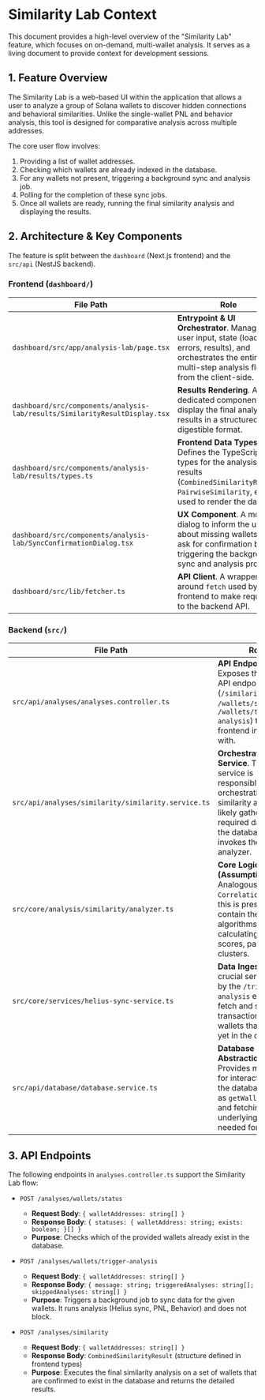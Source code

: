 # Similarity Lab Context

This document provides a high-level overview of the "Similarity Lab" feature, which focuses on on-demand, multi-wallet analysis. It serves as a living document to provide context for development sessions.

## 1. Feature Overview

The Similarity Lab is a web-based UI within the application that allows a user to analyze a group of Solana wallets to discover hidden connections and behavioral similarities. Unlike the single-wallet PNL and behavior analysis, this tool is designed for comparative analysis across multiple addresses.

The core user flow involves:
1.  Providing a list of wallet addresses.
2.  Checking which wallets are already indexed in the database.
3.  For any wallets not present, triggering a background sync and analysis job.
4.  Polling for the completion of these sync jobs.
5.  Once all wallets are ready, running the final similarity analysis and displaying the results.

## 2. Architecture & Key Components

The feature is split between the `dashboard` (Next.js frontend) and the `src/api` (NestJS backend).

### Frontend (`dashboard/`)

| File Path                                                               | Role                                                                                                                                                               |
| ----------------------------------------------------------------------- | ------------------------------------------------------------------------------------------------------------------------------------------------------------------ |
| `dashboard/src/app/analysis-lab/page.tsx`                               | **Entrypoint & UI Orchestrator**. Manages user input, state (loading, errors, results), and orchestrates the entire multi-step analysis flow from the client-side.     |
| `dashboard/src/components/analysis-lab/results/SimilarityResultDisplay.tsx` | **Results Rendering**. A dedicated component to display the final analysis results in a structured and digestible format.                                        |
| `dashboard/src/components/analysis-lab/results/types.ts`                  | **Frontend Data Types**. Defines the TypeScript types for the analysis results (`CombinedSimilarityResult`, `PairwiseSimilarity`, etc.) used to render the data.     |
| `dashboard/src/components/analysis-lab/SyncConfirmationDialog.tsx`        | **UX Component**. A modal dialog to inform the user about missing wallets and ask for confirmation before triggering the background sync and analysis process.      |
| `dashboard/src/lib/fetcher.ts`                                            | **API Client**. A wrapper around `fetch` used by the frontend to make requests to the backend API.                                                                 |

### Backend (`src/`)

| File Path                                 | Role                                                                                                                                                                                  |
| ----------------------------------------- | ------------------------------------------------------------------------------------------------------------------------------------------------------------------------------------- |
| `src/api/analyses/analyses.controller.ts` | **API Endpoint Layer**. Exposes the REST API endpoints (`/similarity`, `/wallets/status`, `/wallets/trigger-analysis`) that the frontend interacts with.                                 |
| `src/api/analyses/similarity/similarity.service.ts` | **Orchestration Service**. This service is responsible for orchestrating the similarity analysis. It likely gathers the required data from the database and invokes the core analyzer. |
| `src/core/analysis/similarity/analyzer.ts` | **Core Logic (Assumption)**. Analogous to `CorrelationAnalyzer`, this is presumed to contain the core algorithms for calculating similarity scores, pairs, and clusters.                   |
| `src/core/services/helius-sync-service.ts` | **Data Ingestion**. A crucial service called by the `/trigger-analysis` endpoint to fetch and store transaction data for wallets that are not yet in the database.                    |
| `src/api/database/database.service.ts`    | **Database Abstraction**. Provides methods for interacting with the database, such as `getWalletsStatus` and fetching the underlying data needed for analysis.                               |

## 3. API Endpoints

The following endpoints in `analyses.controller.ts` support the Similarity Lab flow:

-   `POST /analyses/wallets/status`
    -   **Request Body**: `{ walletAddresses: string[] }`
    -   **Response Body**: `{ statuses: { walletAddress: string; exists: boolean; }[] }`
    -   **Purpose**: Checks which of the provided wallets already exist in the database.

-   `POST /analyses/wallets/trigger-analysis`
    -   **Request Body**: `{ walletAddresses: string[] }`
    -   **Response Body**: `{ message: string; triggeredAnalyses: string[]; skippedAnalyses: string[] }`
    -   **Purpose**: Triggers a background job to sync data for the given wallets. It runs analysis (Helius sync, PNL, Behavior) and does not block.

-   `POST /analyses/similarity`
    -   **Request Body**: `{ walletAddresses: string[] }`
    -   **Response Body**: `CombinedSimilarityResult` (structure defined in frontend types)
    -   **Purpose**: Executes the final similarity analysis on a set of wallets that are confirmed to exist in the database and returns the detailed results. 